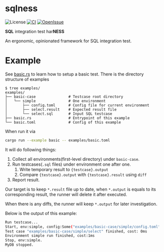 # sqlness

![License](https://img.shields.io/badge/license-Apache--2.0-green.svg)
[![CI](https://github.com/CeresDB/sqlness/actions/workflows/ci.yml/badge.svg)](https://github.com/CeresDB/sqlness/actions/workflows/ci.yml)
[![OpenIssue](https://img.shields.io/github/issues/CeresDB/sqlness)](https://github.com/CeresDB/sqlness/issues)

**SQL** integration test har**NESS**

An ergonomic, opinionated framework for SQL integration test.

# Example

See [basic.rs](examples/basic.rs) to learn how to setup a basic test. There is the directory structure of examples

```
$ tree examples/
examples/
├── basic-case               # Testcase root directory
│   └── simple               # One environment
│       ├── config.toml      # Config file for current environment
│       ├── select.result    # Expected result file
│       └── select.sql       # Input SQL testcase
├── basic.rs                 # Entrypoint of this example
└── basic.toml               # Config of this example

```

When run it via
```bash
cargo run --example basic -- examples/basic.toml
```
It will do following things:
1. Collect all environments(first-level directory) under `basic-case`.
2. Run testcases(`.sql` files) under environment one after one.
   1. Write temporary result to `{testcase}.output`
   2. Compare `{testcase}.output` with `{testcase}.result` using `diff`
3. Report result.

Our target is to keep `*.result` file up to date, when `*.output` is equals to its corresponding result, the runner will delete it after executed.

When there is any diffs, the runner will keep `*.output` for later investigation.

Below is the output of this example:
```bash
Run testcase...
Start, env:simple, config:Some("examples/basic-case/simple/config.toml").
Test case "examples/basic-case/simple/select" finished, cost: 0ms
Environment simple run finished, cost:1ms
Stop, env:simple.
MyDB stopped.
```
